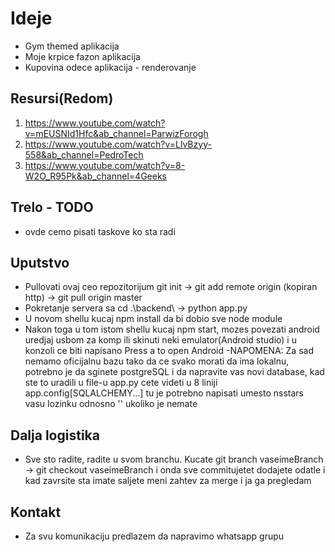 # Ideje
- Gym themed aplikacija
- Moje krpice fazon aplikacija
- Kupovina odece aplikacija - renderovanje 

## Resursi(Redom)
1. https://www.youtube.com/watch?v=mEUSNId1Hfc&ab_channel=ParwizForogh
2. https://www.youtube.com/watch?v=LlvBzyy-558&ab_channel=PedroTech
3. https://www.youtube.com/watch?v=8-W2O_R95Pk&ab_channel=4Geeks

## Trelo - TODO
- ovde cemo pisati taskove ko sta radi

## Uputstvo
- Pullovati ovaj ceo repozitorijum git init -> git add remote origin (kopiran http) -> git pull origin master
- Pokretanje servera sa cd .\backend\ -> python app.py
- U novom shellu kucaj npm install da bi dobio sve node module
- Nakon toga u tom istom shellu kucaj npm start, mozes povezati android uredjaj usbom za komp ili skinuti neki emulator(Android studio) i u konzoli ce biti napisano Press a to open Android
-NAPOMENA: Za sad nemamo oficijalnu bazu tako da ce svako morati da ima lokalnu, potrebno je da sginete postgreSQL i da napravite vas novi database, kad ste to uradili u file-u app.py cete videti u 8 liniji app.config[SQLALCHEMY...] tu je potrebno napisati umesto nsstars vasu lozinku odnosno '' ukoliko je nemate

## Dalja logistika
- Sve sto radite, radite u svom branchu. Kucate git branch vaseimeBranch -> git checkout vaseimeBranch i onda sve commitujetet dodajete odatle i kad zavrsite sta imate saljete meni zahtev za merge i ja ga pregledam

## Kontakt
- Za svu komunikaciju predlazem da napravimo whatsapp grupu
